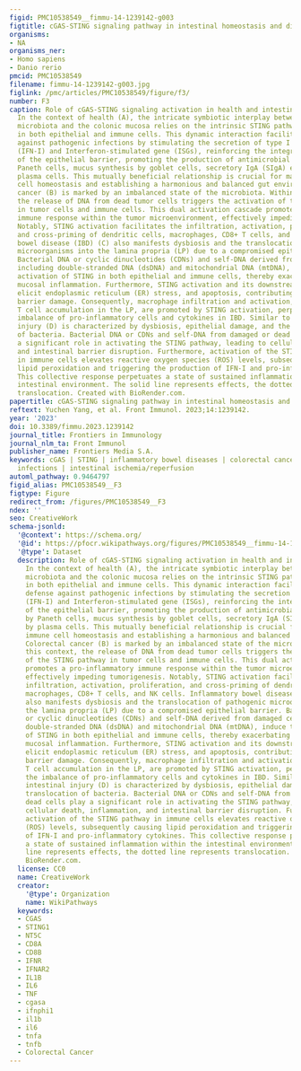 ```yaml
---
figid: PMC10538549__fimmu-14-1239142-g003
figtitle: cGAS-STING signaling pathway in intestinal homeostasis and diseases
organisms:
- NA
organisms_ner:
- Homo sapiens
- Danio rerio
pmcid: PMC10538549
filename: fimmu-14-1239142-g003.jpg
figlink: /pmc/articles/PMC10538549/figure/f3/
number: F3
caption: Role of cGAS-STING signaling activation in health and intestinal diseases.
  In the context of health (A), the intricate symbiotic interplay between the intestinal
  microbiota and the colonic mucosa relies on the intrinsic STING pathway present
  in both epithelial and immune cells. This dynamic interaction facilitates the defense
  against pathogenic infections by stimulating the secretion of type I interferons
  (IFN-I) and Interferon-stimulated gene (ISGs), reinforcing the integrity and regeneration
  of the epithelial barrier, promoting the production of antimicrobial peptides by
  Paneth cells, mucus synthesis by goblet cells, secretory IgA (SIgA) expression by
  plasma cells. This mutually beneficial relationship is crucial for maintaining immune
  cell homeostasis and establishing a harmonious and balanced gut environment. Colorectal
  cancer (B) is marked by an imbalanced state of the microbiota. Within this context,
  the release of DNA from dead tumor cells triggers the activation of the STING pathway
  in tumor cells and immune cells. This dual activation cascade promotes a pro-inflammatory
  immune response within the tumor microenvironment, effectively impeding tumorigenesis.
  Notably, STING activation facilitates the infiltration, activation, proliferation,
  and cross-priming of dendritic cells, macrophages, CD8+ T cells, and NK cells. Inflammatory
  bowel disease (IBD) (C) also manifests dysbiosis and the translocation of pathogenic
  microorganisms into the lamina propria (LP) due to a compromised epithelial barrier.
  Bacterial DNA or cyclic dinucleotides (CDNs) and self-DNA derived from damaged cells,
  including double-stranded DNA (dsDNA) and mitochondrial DNA (mtDNA), induce the
  activation of STING in both epithelial and immune cells, thereby exacerbating intestinal
  mucosal inflammation. Furthermore, STING activation and its downstream effectors
  elicit endoplasmic reticulum (ER) stress, and apoptosis, contributing to epithelial
  barrier damage. Consequently, macrophage infiltration and activation, along with
  T cell accumulation in the LP, are promoted by STING activation, perpetuating the
  imbalance of pro-inflammatory cells and cytokines in IBD. Similar to IBD, intestinal
  injury (D) is characterized by dysbiosis, epithelial damage, and the translocation
  of bacteria. Bacterial DNA or CDNs and self-DNA from damaged or dead cells play
  a significant role in activating the STING pathway, leading to cellular death, inflammation,
  and intestinal barrier disruption. Furthermore, activation of the STING pathway
  in immune cells elevates reactive oxygen species (ROS) levels, subsequently causing
  lipid peroxidation and triggering the production of IFN-I and pro-inflammatory cytokines.
  This collective response perpetuates a state of sustained inflammation within the
  intestinal environment. The solid line represents effects, the dotted line represents
  translocation. Created with BioRender.com.
papertitle: cGAS-STING signaling pathway in intestinal homeostasis and diseases.
reftext: Yuchen Yang, et al. Front Immunol. 2023;14:1239142.
year: '2023'
doi: 10.3389/fimmu.2023.1239142
journal_title: Frontiers in Immunology
journal_nlm_ta: Front Immunol
publisher_name: Frontiers Media S.A.
keywords: cGAS | STING | inflammatory bowel diseases | colorectal cancer | intestinal
  infections | intestinal ischemia/reperfusion
automl_pathway: 0.9464797
figid_alias: PMC10538549__F3
figtype: Figure
redirect_from: /figures/PMC10538549__F3
ndex: ''
seo: CreativeWork
schema-jsonld:
  '@context': https://schema.org/
  '@id': https://pfocr.wikipathways.org/figures/PMC10538549__fimmu-14-1239142-g003.html
  '@type': Dataset
  description: Role of cGAS-STING signaling activation in health and intestinal diseases.
    In the context of health (A), the intricate symbiotic interplay between the intestinal
    microbiota and the colonic mucosa relies on the intrinsic STING pathway present
    in both epithelial and immune cells. This dynamic interaction facilitates the
    defense against pathogenic infections by stimulating the secretion of type I interferons
    (IFN-I) and Interferon-stimulated gene (ISGs), reinforcing the integrity and regeneration
    of the epithelial barrier, promoting the production of antimicrobial peptides
    by Paneth cells, mucus synthesis by goblet cells, secretory IgA (SIgA) expression
    by plasma cells. This mutually beneficial relationship is crucial for maintaining
    immune cell homeostasis and establishing a harmonious and balanced gut environment.
    Colorectal cancer (B) is marked by an imbalanced state of the microbiota. Within
    this context, the release of DNA from dead tumor cells triggers the activation
    of the STING pathway in tumor cells and immune cells. This dual activation cascade
    promotes a pro-inflammatory immune response within the tumor microenvironment,
    effectively impeding tumorigenesis. Notably, STING activation facilitates the
    infiltration, activation, proliferation, and cross-priming of dendritic cells,
    macrophages, CD8+ T cells, and NK cells. Inflammatory bowel disease (IBD) (C)
    also manifests dysbiosis and the translocation of pathogenic microorganisms into
    the lamina propria (LP) due to a compromised epithelial barrier. Bacterial DNA
    or cyclic dinucleotides (CDNs) and self-DNA derived from damaged cells, including
    double-stranded DNA (dsDNA) and mitochondrial DNA (mtDNA), induce the activation
    of STING in both epithelial and immune cells, thereby exacerbating intestinal
    mucosal inflammation. Furthermore, STING activation and its downstream effectors
    elicit endoplasmic reticulum (ER) stress, and apoptosis, contributing to epithelial
    barrier damage. Consequently, macrophage infiltration and activation, along with
    T cell accumulation in the LP, are promoted by STING activation, perpetuating
    the imbalance of pro-inflammatory cells and cytokines in IBD. Similar to IBD,
    intestinal injury (D) is characterized by dysbiosis, epithelial damage, and the
    translocation of bacteria. Bacterial DNA or CDNs and self-DNA from damaged or
    dead cells play a significant role in activating the STING pathway, leading to
    cellular death, inflammation, and intestinal barrier disruption. Furthermore,
    activation of the STING pathway in immune cells elevates reactive oxygen species
    (ROS) levels, subsequently causing lipid peroxidation and triggering the production
    of IFN-I and pro-inflammatory cytokines. This collective response perpetuates
    a state of sustained inflammation within the intestinal environment. The solid
    line represents effects, the dotted line represents translocation. Created with
    BioRender.com.
  license: CC0
  name: CreativeWork
  creator:
    '@type': Organization
    name: WikiPathways
  keywords:
  - CGAS
  - STING1
  - NT5C
  - CD8A
  - CD8B
  - IFNR
  - IFNAR2
  - IL1B
  - IL6
  - TNF
  - cgasa
  - ifnphi1
  - il1b
  - il6
  - tnfa
  - tnfb
  - Colorectal Cancer
---
```

